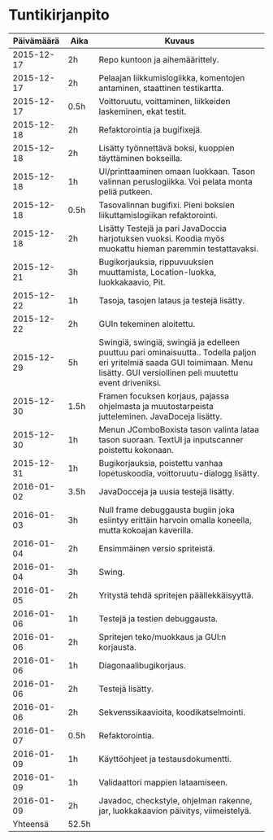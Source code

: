 # Tuntikirjanpito
Päivämäärä | Aika | Kuvaus
---------- | ---- | ------
2015-12-17 | 2h | Repo kuntoon ja aihemäärittely.
2015-12-17 | 2h | Pelaajan liikkumislogiikka, komentojen antaminen, staattinen testikartta.
2015-12-17 | 0.5h | Voittoruutu, voittaminen, liikkeiden laskeminen, ekat testit.
2015-12-18 | 2h | Refaktorointia ja bugifixejä.
2015-12-18 | 2h | Lisätty työnnettävä boksi, kuoppien täyttäminen bokseilla.
2015-12-18 | 1h | UI/printtaaminen omaan luokkaan. Tason valinnan peruslogiikka. Voi pelata monta peliä putkeen.
2015-12-18 | 0.5h | Tasovalinnan bugifixi. Pieni boksien liikuttamislogiikan refaktorointi.
2015-12-18 | 2h | Lisätty Testejä ja pari JavaDoccia harjotuksen vuoksi. Koodia myös muokattu hieman paremmin testattavaksi.
2015-12-21 | 3h | Bugikorjauksia, rippuvuuksien muuttamista, Location-luokka, luokkakaavio, Pit.
2015-12-22 | 1h | Tasoja, tasojen lataus ja testejä lisätty.
2015-12-22 | 2h | GUIn tekeminen aloitettu.
2015-12-29 | 5h | Swingiä, swingiä, swingiä ja edelleen puuttuu pari ominaisuutta.. Todella paljon eri yritelmiä saada GUI toimimaan. Menu lisätty. GUI versiollinen peli muutettu event driveniksi.
2015-12-30 | 1.5h | Framen focuksen korjaus, pajassa ohjelmasta ja muutostarpeista jutteleminen. JavaDoceja lisätty.
2015-12-30 | 1h | Menun JComboBoxista tason valinta lataa tason suoraan. TextUI ja inputscanner poistettu kokonaan. 
2015-12-31 | 1h | Bugikorjauksia, poistettu vanhaa lopetuskoodia, voittoruutu-dialogg lisätty.
2016-01-02 | 3.5h | JavaDocceja ja uusia testejä lisätty.
2016-01-03 | 3h | Null frame debuggausta bugiin joka esiintyy erittäin harvoin omalla koneella, mutta kokoajan kaverilla.
2016-01-04 | 2h | Ensimmäinen versio spriteistä.
2016-01-04 | 3h | Swing.
2016-01-05 | 2h | Yritystä tehdä spritejen päällekkäisyyttä.
2016-01-06 | 1h | Testejä ja testien debuggausta.
2016-01-06 | 2h | Spritejen teko/muokkaus ja GUI:n korjausta.
2016-01-06 | 1h | Diagonaalibugikorjaus.
2016-01-06 | 2h | Testejä lisätty.
2016-01-06 | 2h | Sekvenssikaavioita, koodikatselmointi.
2016-01-07 | 0.5h | Refaktorointia.
2016-01-09 | 1h | Käyttöohjeet ja testausdokumentti.
2016-01-09 | 1h | Validaattori mappien lataamiseen.
2016-01-09 | 2h | Javadoc, checkstyle, ohjelman rakenne, jar, luokkakaavion päivitys, viimeistelyä.
Yhteensä | 52.5h |
